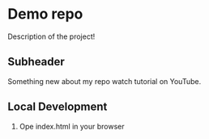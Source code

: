 # Demo repo

Description of the project!

## Subheader

Something new about my repo watch tutorial on YouTube.

## Local Development

1. Ope index.html in your browser
